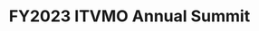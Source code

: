 ---
highlight: "true" 
title: "FY2023 ITVMO Annual Summit "
description: "On August 2, 2023, the ITVMO partnered with ACT-IAC to host the first Annual ITVMO Summit. This in-person event brought both industry and government together to foster collaboration and increase knowledge sharing on IT acquisition contract strategies, Best-in-Class IT vehicle solutions, and federal marketplace opportunities for small businesses.

This page compiles resources relevant to the 2023 Summit focus areas. Information may be added or updated, as needed. Check back for new inclusions."
url-link: "https://itvmo.gsa.gov/annual-summit/"
type: "HTML"
gov-only: "false"
is-external: "false"
publication-date: "July 01, 2023"
reading-time: "20"
resource-type: "guidance"
filter: "itvmo-general"
audience: "contracts-acquisitions"
branded-offerings: "it-buyers-training-support "
---
